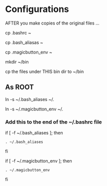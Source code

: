 # Configurations

AFTER you make copies of the original files ...

cp .bashrc ~

cp .bash_aliasas ~

cp .magicbutton_env ~


mkdir ~/bin

cp the files under THIS bin dir to ~/bin


##  As ROOT
ln -s ~<username>/.bash_aliases ~/.

ln -s ~<username>/.magicbutton_env ~/.


### Add this to the end of the ~/.bashrc file

if [ -f ~/.bash_aliases ]; then

    . ~/.bash_aliases

fi


if [ -f ~/.magicbutton_env ]; then

    . ~/.magicbutton_env

fi



